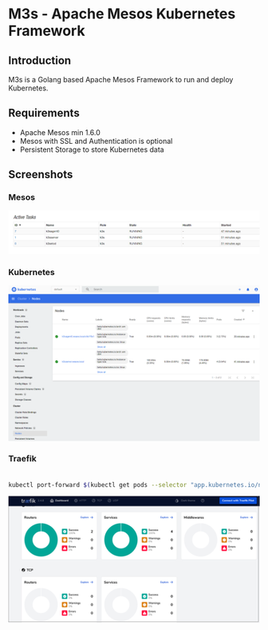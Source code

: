 # M3s - Apache Mesos Kubernetes Framework

## Introduction

M3s is a Golang based Apache Mesos Framework to run and deploy Kubernetes.

## Requirements


- Apache Mesos min 1.6.0
- Mesos with SSL and Authentication is optional
- Persistent Storage to store Kubernetes data

## Screenshots

### Mesos

![Mesos](vx_images/Mesos.png)


### Kubernetes

![Kubernetes](vx_images/Kubernetes.png)


### Traefik

```bash

kubectl port-forward $(kubectl get pods --selector "app.kubernetes.io/name=traefik" --output=name -n kube-system) -n kube-system 9000:9000

```

![Traefik](vx_images/Traefik.png)
